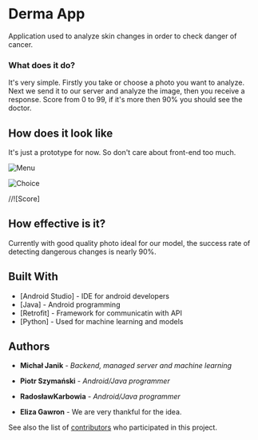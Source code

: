 # Derma App

Application used to analyze skin changes in order to check danger of cancer. 

### What does it do?

It's very simple. Firstly you take or choose a photo you want to analyze. Next we send it to our server and analyze the image, 
then you receive a response. Score from 0 to 99, if it's more then 90% you should see the doctor.

## How does it look like 

It's just a prototype for now. So don't care about front-end too much.


![Menu](https://github.com/Harp0n/DermaApp/tree/master/Readme%20Images/menuSkinChanges.png)

![Choice](https://github.com/Harp0n/DermaApp/tree/master/Readme%20Images/choice.png)

//![Score]

## How effective is it?

Currently with good quality photo ideal for our model, the success rate of detecting dangerous changes is nearly 90%.

## Built With

* [Android Studio] - IDE for android developers
* [Java] - Android programming
* [Retrofit] - Framework for communicatin with API
* [Python] - Used for machine learning and models

## Authors

* **Michał Janik** - *Backend, managed server and machine learning*
* **Piotr Szymański** - *Android/Java programmer*
* **RadosławKarbowia** - *Android/Java programmer*

* **Eliza Gawron** - We are very thankful for the idea.

See also the list of [contributors](https://github.com/Harp0n/DermaApp/contributors) who participated in this project.


